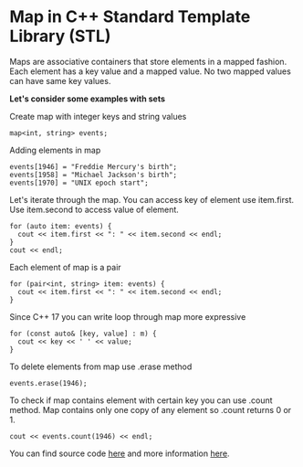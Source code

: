 # Map in C++ Standard Template Library (STL)
Maps are associative containers that store elements in a mapped fashion. Each element has a key value and a mapped value. No two mapped values can have same key values.


**Let's consider some examples with sets**


  Create map with integer keys and string values
  ```
  map<int, string> events;
  ```
  Adding elements in map
  ```
  events[1946] = "Freddie Mercury's birth";
  events[1958] = "Michael Jackson's birth";
  events[1970] = "UNIX epoch start";
  ```
  Let's iterate through the map.
  You can access key of element use item.first. Use item.second to access value of element.
  ```
  for (auto item: events) {
    cout << item.first << ": " << item.second << endl;
  }
  cout << endl;
  ```
  
  Each element of map is a pair
  ```
  for (pair<int, string> item: events) {
    cout << item.first << ": " << item.second << endl;
  }
  ```
  Since C++ 17 you can write loop through map more expressive
  ```
  for (const auto& [key, value] : m) {
    cout << key << ' ' << value;
  }
  ```


  To delete elements from map use .erase method
  ```
  events.erase(1946);
  ```
  
  To check if map contains element with certain key you can use .count method.
  Map contains only one copy of any element so .count returns 0 or 1.
  ```
  cout << events.count(1946) << endl;
  ```


You can find source code [here](materials/containers/map/maps.cpp) and more information [here](https://en.cppreference.com/w/cpp/container/map).